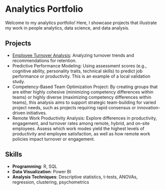 # Analytics Portfolio

Welcome to my analytics portfolio! Here, I showcase projects that illustrate my work in people analytics, data science, and data analysis.

## Projects
- [Employee Turnover Analysis](https://github.com/claudiecoulombe/analytics_portfolio/tree/main/Employee%20Turnover): Analyzing turnover trends and recommendations for retention.
- Predictive Performance Modeling: Using assessment scores (e.g., cognitive ability, personality traits, technical skills) to predict job performance or productivity. This is an example of a local validation study.
- Competency-Based Team Optimization Project: By creating groups that are either highly cohesive (minimizing competency differences within teams) or highly diverse (maximizing competency differences within teams), this analysis aims to support strategic team-building for varied project needs, such as projects requiring rapid consensus or innovation-driven initiatives.
- Remote Work Productivity Analysis: Explore differences in productivity, engagement, and turnover rates among remote, hybrid, and on-site employees. Assess which work modes yield the highest levels of productivity and employee satisfaction, as well as how remote work policies impact turnover or engagement.

## Skills
- **Programming**: R, SQL
- **Data Visualization**: Power BI
- **Analysis Techniques**: Descriptive statistics, t-tests, ANOVAs, regression, clustering, psychometrics
